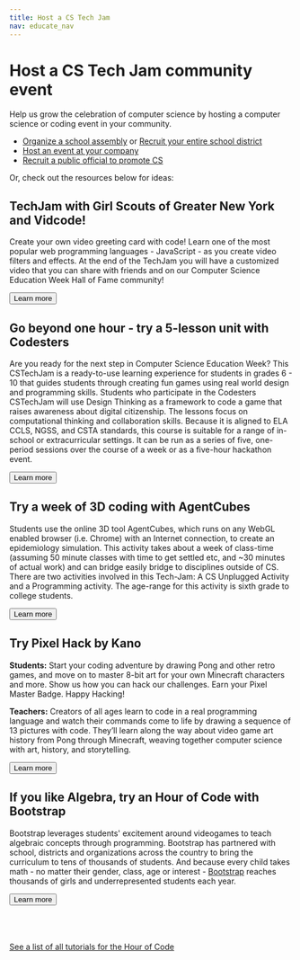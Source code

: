 ```yaml
---
title: Host a CS Tech Jam
nav: educate_nav
---
```


# Host a CS Tech Jam community event

Help us grow the celebration of computer science by hosting a computer science or coding event in your community. 

- [Organize a school assembly](https://hourofcode.com/us/how-to/events) or [Recruit your entire school district](https://hourofcode.com/us/how-to/districts)
- [Host an event at your company](https://hourofcode.com/us/how-to/companies)
- [Recruit a public official to promote CS](https://hourofcode.com/us/how-to/public-officials)

Or, check out the resources below for ideas:


## TechJam with Girl Scouts of Greater New York and Vidcode!
Create your own video greeting card with code!  Learn one of the most popular web programming languages - JavaScript - as you create video filters and effects.  At the end of the TechJam you will have a customized video that you can share with friends and on our Computer Science Education Week Hall of Fame community!

[<button>Learn more</button>](https://app.vidcode.io/hourofcode/gs)


## Go beyond one hour - try a 5-lesson unit with Codesters
Are you ready for the next step in Computer Science Education Week? This CSTechJam is a ready-to-use learning experience for students in grades 6 - 10 that guides students through creating fun games using real world design and programming skills. Students who participate in the Codesters CSTechJam will use Design Thinking as a framework to code a game that raises awareness about digital citizenship. The lessons focus on computational thinking and collaboration skills. Because it is aligned to ELA CCLS, NGSS, and CSTA standards, this course is suitable for a range of in-school or extracurricular settings. It can be run as a series of five, one-period sessions over the course of a week or as a five-hour hackathon event. 

[<button>Learn more</button>](https://www.codesters.com/techjam/)

## Try a week of 3D coding with AgentCubes
Students use the online 3D tool AgentCubes, which runs on any WebGL enabled browser (i.e. Chrome) with an Internet connection, to create an epidemiology simulation. This activity takes about a week of class-time (assuming 50 minute classes with time to get settled etc, and ~30 minutes of actual work) and can bridge easily bridge to disciplines outside of CS.  There are two activities involved in this Tech-Jam: A CS Unplugged Activity and a Programming activity. The age-range for this activity is sixth grade to college students.

[<button>Learn more</button>](http://sgd.cs.colorado.edu/wiki/CS_Ed_Week_Tech-Jam_2015:_Epidemiology_Activity)

## Try Pixel Hack by Kano

**Students:**  Start your coding adventure by drawing Pong and other retro games, and move on to master 8-bit art for your own Minecraft characters and more. Show us how you can hack our challenges. Earn your Pixel Master Badge. Happy Hacking!

**Teachers:** Creators of all ages learn to code in a real programming language and watch their commands come to life by drawing a sequence of 13 pictures with code. They’ll learn along the way about video game art history from Pong through Minecraft, weaving together computer science with art, history, and storytelling. 

[<button>Learn more</button>](http://csedweek.kano.me/)

## If you like Algebra, try an Hour of Code with Bootstrap
Bootstrap leverages students' excitement around videogames to teach algebraic concepts through programming. Bootstrap has partnered with school, districts and organizations across the country to bring the curriculum to tens of thousands of students. And because every child takes math - no matter their gender, class, age or interest - [Bootstrap](http://www.bootstrapworld.org) reaches thousands of girls and underrepresented students each year.

[<button>Learn more</button>](http://www.bootstrapworld.org/materials/fall2015/HourOfCode/)




<br/><br/><br/>
[See a list of all tutorials for the Hour of Code](/educate/allhourofcode)

